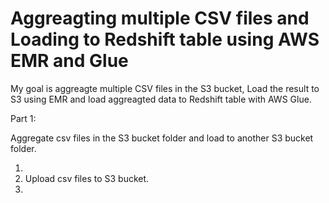 # Aggreagting multiple CSV files and Loading to Redshift table using AWS EMR and Glue

My goal is aggreagte multiple CSV files in the S3 bucket, Load the result to S3 using EMR and load aggreagted data to Redshift table with AWS Glue.


Part 1: 

Aggregate csv files in the S3 bucket folder and load to another S3 bucket folder.


1. 
2. Upload csv files to S3 bucket.
3. 
